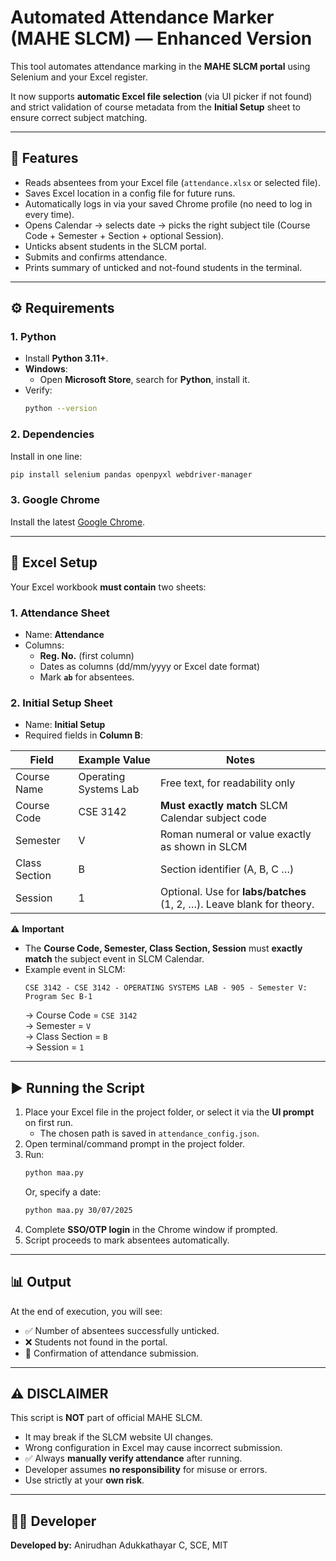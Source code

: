 # Automated Attendance Marker (MAHE SLCM) — Enhanced Version

This tool automates attendance marking in the **MAHE SLCM portal** using Selenium and your Excel register.  

It now supports **automatic Excel file selection** (via UI picker if not found) and strict validation of course metadata from the **Initial Setup** sheet to ensure correct subject matching.

---

## 🚀 Features
- Reads absentees from your Excel file (`attendance.xlsx` or selected file).
- Saves Excel location in a config file for future runs.
- Automatically logs in via your saved Chrome profile (no need to log in every time).
- Opens Calendar → selects date → picks the right subject tile (Course Code + Semester + Section + optional Session).
- Unticks absent students in the SLCM portal.
- Submits and confirms attendance.
- Prints summary of unticked and not-found students in the terminal.

---

## ⚙️ Requirements

### 1. Python
- Install **Python 3.11+**.
- **Windows**:
  - Open **Microsoft Store**, search for **Python**, install it.
- Verify:
  ```bash
  python --version
  ```

### 2. Dependencies
Install in one line:
```bash
pip install selenium pandas openpyxl webdriver-manager
```

### 3. Google Chrome
Install the latest [Google Chrome](https://www.google.com/chrome/).  

---

## 📂 Excel Setup

Your Excel workbook **must contain** two sheets:

### 1. Attendance Sheet
- Name: **Attendance**  
- Columns:  
  - **Reg. No.** (first column)  
  - Dates as columns (dd/mm/yyyy or Excel date format)  
  - Mark **`ab`** for absentees.  

### 2. Initial Setup Sheet
- Name: **Initial Setup**  
- Required fields in **Column B**:

| Field         | Example Value              | Notes                                                                 |
|---------------|----------------------------|-----------------------------------------------------------------------|
| Course Name   | Operating Systems Lab      | Free text, for readability only                                       |
| Course Code   | CSE 3142                   | **Must exactly match** SLCM Calendar subject code                     |
| Semester      | V                          | Roman numeral or value exactly as shown in SLCM                       |
| Class Section | B                          | Section identifier (A, B, C …)                                        |
| Session       | 1                          | Optional. Use for **labs/batches** (1, 2, …). Leave blank for theory. |

⚠️ **Important**  
- The **Course Code, Semester, Class Section, Session** must **exactly match** the subject event in SLCM Calendar.  
- Example event in SLCM:  
  ```
  CSE 3142 - CSE 3142 - OPERATING SYSTEMS LAB - 905 - Semester V: Program Sec B-1
  ```
  → Course Code = `CSE 3142`  
  → Semester = `V`  
  → Class Section = `B`  
  → Session = `1`  

---

## ▶️ Running the Script

1. Place your Excel file in the project folder, or select it via the **UI prompt** on first run.  
   - The chosen path is saved in `attendance_config.json`.  
2. Open terminal/command prompt in the project folder.  
3. Run:
   ```bash
   python maa.py
   ```
   Or, specify a date:
   ```bash
   python maa.py 30/07/2025
   ```
4. Complete **SSO/OTP login** in the Chrome window if prompted.  
5. Script proceeds to mark absentees automatically.  

---

## 📊 Output
At the end of execution, you will see:

- ✅ Number of absentees successfully unticked.  
- ❌ Students not found in the portal.  
- 🎉 Confirmation of attendance submission.  

---

## ⚠️ **DISCLAIMER**

This script is **NOT** part of official MAHE SLCM.  

- It may break if the SLCM website UI changes.  
- Wrong configuration in Excel may cause incorrect submission.  
- ✅ Always **manually verify attendance** after running.  
- Developer assumes **no responsibility** for misuse or errors.  
- Use strictly at your **own risk**.  

---

## 👨‍💻 Developer
**Developed by:** Anirudhan Adukkathayar C, SCE, MIT  

